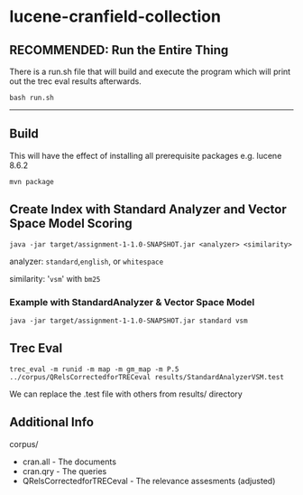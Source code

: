 # lucene-cranfield-collection

## RECOMMENDED: Run the Entire Thing
There is a run.sh file that will build and execute the program which will print out the trec eval results afterwards.

```bash run.sh```

---

## Build
This will have the effect of installing all prerequisite packages e.g. lucene 8.6.2

```mvn package```

## Create Index with Standard Analyzer and Vector Space Model Scoring

```java -jar target/assignment-1-1.0-SNAPSHOT.jar <analyzer> <similarity>```

analyzer: `standard`,`english`, or `whitespace`

similarity: '`vsm`' with `bm25`

### Example with StandardAnalyzer & Vector Space Model
```java -jar target/assignment-1-1.0-SNAPSHOT.jar standard vsm```

## Trec Eval
```trec_eval -m runid -m map -m gm_map -m P.5 ../corpus/QRelsCorrectedforTRECeval results/StandardAnalyzerVSM.test```

We can replace the .test file with others from results/ directory

## Additional Info
corpus/
- cran.all - The documents
- cran.qry - The queries
- QRelsCorrectedforTRECeval - The relevance assesments (adjusted)
